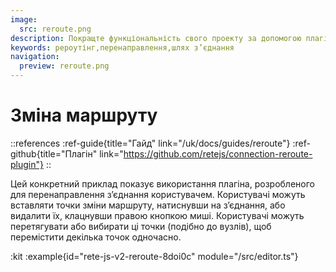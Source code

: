 ```yaml
---
image:
  src: reroute.png
description: Покращте функціональність свого проекту за допомогою плагіна рероутінгу з’єднання. Дозвольте користувачам вставляти точки зміни маршруту, натиснувши на з’єднання, або видалити їх, клацнувши правою кнопкою миші. Насолоджуйтеся більш організованим і структурованим робочим процесом за допомогою цієї потужної функції
keywords: рероутінг,перенаправлення,шлях з’єднання
navigation:
  preview: reroute.png
---
```


# Зміна маршруту

::references
:ref-guide{title="Гайд" link="/uk/docs/guides/reroute"}
:ref-github{title="Плагін" link="https://github.com/retejs/connection-reroute-plugin"}
::

Цей конкретний приклад показує використання плагіна, розробленого для перенаправлення з’єднання користувачем. Користувачі можуть вставляти точки зміни маршруту, натиснувши на з’єднання, або видалити їх, клацнувши правою кнопкою миші. Користувачі можуть перетягувати або вибирати ці точки (подібно до вузлів), щоб перемістити декілька точок одночасно.

:kit
:example{id="rete-js-v2-reroute-8doi0c" module="/src/editor.ts"}
